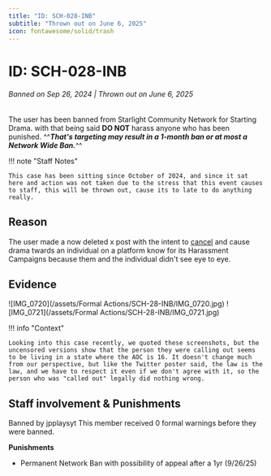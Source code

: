 ```yaml
---
title: "ID: SCH-028-INB"
subtitle: "Thrown out on June 6, 2025"
icon: fontawesome/solid/trash
---
```


# ID: SCH-028-INB
<h6>Banned on Sep 26, 2024 | Thrown out on June 6, 2025</h6>

The user has been banned from Starlight Community Network for Starting Drama. with that being said **DO NOT** harass anyone who has been punished. ^^***That's targeting may result in a 1-month ban or at most a Network Wide Ban.***^^

!!! note "Staff Notes"

    This case has been sitting since October of 2024, and since it sat here and action was not taken due to the stress that this event causes to staff, this will be thrown out, cause its to late to do anything really.

## Reason
The user made a now deleted x post with the intent to [cancel](https://en.wikipedia.org/wiki/Cancel_culture) and cause drama twards an individual on a platform know for its Harassment Campaigns because them and the individual didn't see eye to eye.

## Evidence
![IMG_0720](/assets/Formal Actions/SCH-28-INB/IMG_0720.jpg)
![IMG_0721](/assets/Formal Actions/SCH-28-INB/IMG_0721.jpg)

!!! info "Context"

    Looking into this case recently, we quoted these screenshots, but the uncensored versions show that the person they were calling out seems to be living in a state where the AOC is 16. It doesn't change much from our perspective, but like the Twitter poster said, the law is the law, and we have to respect it even if we don't agree with it, so the person who was "called out" legally did nothing wrong.

## Staff involvement & Punishments 
Banned by jpplaysyt This member received 0 formal warnings before they were banned.

**Punishments**

* Permanent Network Ban with possibility of appeal after a 1yr (9/26/25)
